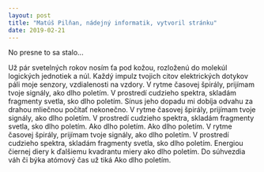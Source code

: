 ```yaml
---
layout: post
title: "Matúš Pilňan, nádejný informatik, vytvoril stránku"
date: 2019-02-21
---
```

No presne to sa stalo...

Už pár svetelných rokov
nosím ťa pod kožou,
rozloženú do molekúl
logických jednotiek a núl.
Každý impulz tvojich citov
elektrických dotykov
páli moje senzory,
vzdialenosti na vzdory.
V rytme časovej špirály,
prijímam tvoje signály,
ako dlho poletím.
V prostredí cudzieho spektra,
skladám fragmenty svetla,
sko dlho poletím.
Sínus jeho dopadu
mi dobíja odvahu
za drahou mliečnou
počítať nekonečno.
V rytme časovej špirály,
prijímam tvoje signály,
ako dlho poletím.
V prostredí cudzieho spektra,
skladám fragmenty svetla,
sko dlho poletím.
Ako dlho poletím.
Ako dlho poletím.
V rytme časovej špirály,
prijímam tvoje signály,
ako dlho poletím.
V prostredí cudzieho spektra,
skladám fragmenty svetla,
sko dlho poletím.
Energiou čiernej diery
k ďalšiemu kvadrantu miery
ako dlho poletím.
Do súhvezdia váh či býka
atómový čas už tiká
Ako dlho poletím.
